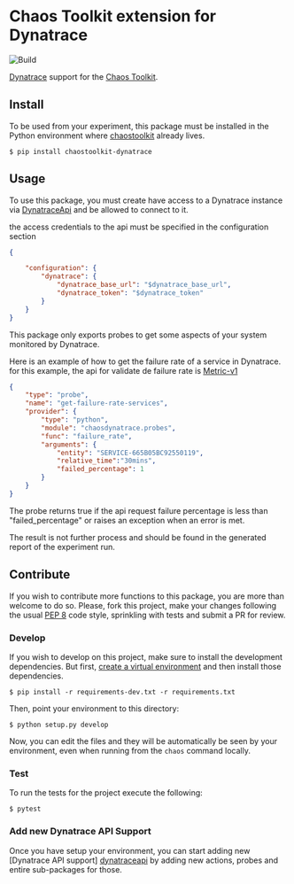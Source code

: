 # Chaos Toolkit extension for Dynatrace

![Build](https://github.com/chaostoolkit-incubator/chaostoolkit-dynatrace/workflows/Build/badge.svg)

[Dynatrace][dynatrace] support for the [Chaos Toolkit][chaostoolkit].

[dynatrace]: https://www.dynatrace.es/
[chaostoolkit]: http://chaostoolkit.org/

## Install

To be used from your experiment, this package must be installed in the Python
environment where [chaostoolkit][] already lives.

[chaostoolkit]: https://github.com/chaostoolkit/chaostoolkit

```
$ pip install chaostoolkit-dynatrace
```

## Usage

To use this package, you must create have access to a Dynatrace instance via
[DynatraceApi][]  and be allowed to connect to it.

[DynatraceApi]:https://www.dynatrace.com/support/help/dynatrace-api/basics/dynatrace-api-authentication/

the access credentials to the api must be specified in the configuration section

```json
{

    "configuration": {
        "dynatrace": {
            "dynatrace_base_url": "$dynatrace_base_url",
            "dynatrace_token": "$dynatrace_token"
        }
    }
}
```

This package only exports probes to get some aspects of your system 
monitored by Dynatrace.

Here is an example of how to get the failure rate of a service in Dynatrace.
for this example, the api for validate de failure rate is [Metric-v1][mv1]

[mv1]:https://www.dynatrace.com/support/help/dynatrace-api/environment-api/metric-v1/


```json
{
    "type": "probe",
    "name": "get-failure-rate-services",
    "provider": {
        "type": "python",
        "module": "chaosdynatrace.probes",
        "func": "failure_rate",
        "arguments": {
            "entity": "SERVICE-665B05BC92550119",
            "relative_time":"30mins",
            "failed_percentage": 1
        }
    }
}
```

The probe returns true if the api request failure percentage is less than 
"failed_percentage" or raises an exception when an error is met.


The result is not further process and should be found in the generated report
of the experiment run.

## Contribute

If you wish to contribute more functions to this package, you are more than
welcome to do so. Please, fork this project, make your changes following the
usual [PEP 8][pep8] code style, sprinkling with tests and submit a PR for
review.

[pep8]: https://pycodestyle.readthedocs.io/en/latest/

### Develop

If you wish to develop on this project, make sure to install the development
dependencies. But first, [create a virtual environment][venv] and then install
those dependencies.

[venv]: http://chaostoolkit.org/reference/usage/install/#create-a-virtual-environment

```console
$ pip install -r requirements-dev.txt -r requirements.txt 
```

Then, point your environment to this directory:

```console
$ python setup.py develop
```

Now, you can edit the files and they will be automatically be seen by your
environment, even when running from the `chaos` command locally.

### Test

To run the tests for the project execute the following:

```
$ pytest
```

### Add new Dynatrace API Support

Once you have setup your environment, you can start adding new
[Dynatrace API support] [dynatraceapi] by adding new actions, probes and entire sub-packages
for those.

[dynatraceapi]: https://www.dynatrace.com/support/help/dynatrace-api